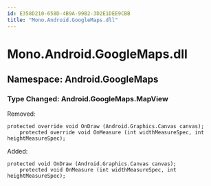 ```yaml
---
id: E358D210-658D-4B9A-99B2-3D2E1DEE9CBB
title: "Mono.Android.GoogleMaps.dll"
---
```


<a name="Mono.Android.GoogleMaps.dll" class="injected"></a>


# Mono.Android.GoogleMaps.dll

 <a name="Namespace:_Android.GoogleMaps" class="injected"></a>


<h2 id='Android.GoogleMaps'>Namespace: Android.GoogleMaps</h2>

 <a name="Type_Changed:_Android.GoogleMaps.MapView" class="injected"></a>


<h3 id='Android.GoogleMaps.MapView'>Type Changed: Android.GoogleMaps.MapView</h3>

Removed:

```
protected override void OnDraw (Android.Graphics.Canvas canvas);
 	protected override void OnMeasure (int widthMeasureSpec, int heightMeasureSpec);
```

Added:

```
protected void OnDraw (Android.Graphics.Canvas canvas);
 	protected void OnMeasure (int widthMeasureSpec, int heightMeasureSpec);
```
